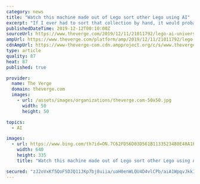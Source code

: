 ```yaml
---
category: news
title: "Watch this machine made out of Lego sort other Lego using AI"
excerpt: "If I ever had to sort that collection by hand, it would probably take me the better part of the next 20 years — but perhaps I could use this AI-powered Lego sorting machine that’s made in large part out of more than 10,000 Lego bricks (via ExtremeTech). Dubbed the “Universal Lego Sorting Machine” by its creator, Daniel West, it’s a ..."
publishedDateTime: 2019-12-12T00:10:00Z
sourceUrl: https://www.theverge.com/2019/12/11/21011792/lego-ai-universal-sorting-machine
ampUrl: https://www.theverge.com/platform/amp/2019/12/11/21011792/lego-ai-universal-sorting-machine
cdnAmpUrl: https://www-theverge-com.cdn.ampproject.org/c/s/www.theverge.com/platform/amp/2019/12/11/21011792/lego-ai-universal-sorting-machine
type: article
quality: 87
heat: 87
published: true

provider:
  name: The Verge
  domain: theverge.com
  images:
    - url: /assets/images/organizations/theverge.com-50x50.jpg
      width: 50
      height: 50

topics:
  - AI

images:
  - url: https://www.bing.com/th?id=ON.7C62FD56D03D561B1133523480E48A1F
    width: 640
    height: 335
    title: "Watch this machine made out of Lego sort other Lego using AI"

secured: "zJ2oVxKf5QoF5DJQ11JKp7bj8uiia/uaH0enWLQU4D4vlCPb/aiA1WpqvJkkIqu8aCUDk82uWnh4qLBaLvZeyoC5MM11zizJKeMTH3QKG94SMSGAli252gCVOyx59EJRJG0OJYYaohRfvENpVDK1Zi3mYcJDcTSiqDi6y3bQqvuG4QOx37vQ0O6My78NuiP/WODgwSrAkop4k5Keammulr3rbFf7/cHQhaoBAfvv2v+vqi8+5gPAq3l2t57fETosvnj+hNcAIg3iaznaeWaBpw==;hIVipEWFOzCE1CECbFcTKA=="
---
```


